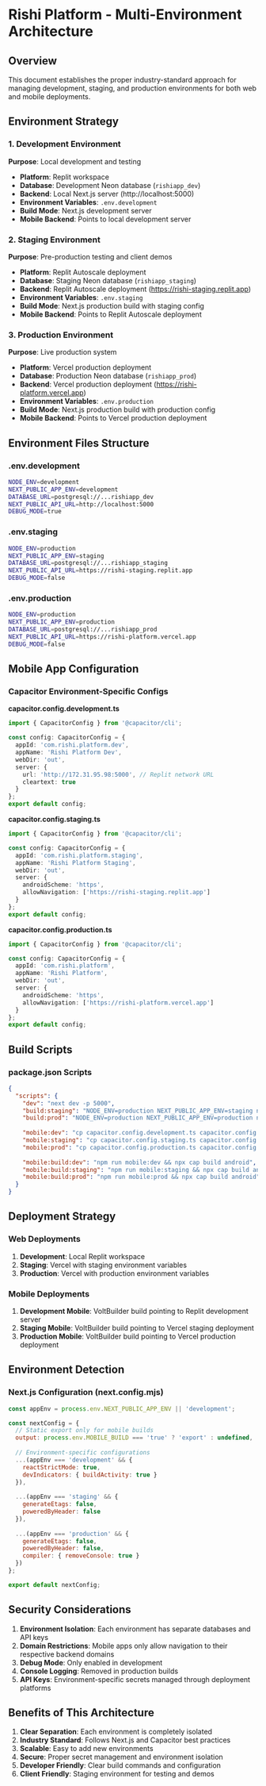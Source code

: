 # Rishi Platform - Multi-Environment Architecture

## Overview

This document establishes the proper industry-standard approach for managing development, staging, and production environments for both web and mobile deployments.

## Environment Strategy

### 1. Development Environment
**Purpose**: Local development and testing
- **Platform**: Replit workspace
- **Database**: Development Neon database (`rishiapp_dev`)
- **Backend**: Local Next.js server (http://localhost:5000)
- **Environment Variables**: `.env.development`
- **Build Mode**: Next.js development server
- **Mobile Backend**: Points to local development server

### 2. Staging Environment  
**Purpose**: Pre-production testing and client demos
- **Platform**: Replit Autoscale deployment
- **Database**: Staging Neon database (`rishiapp_staging`)
- **Backend**: Replit Autoscale deployment (https://rishi-staging.replit.app)
- **Environment Variables**: `.env.staging`
- **Build Mode**: Next.js production build with staging config
- **Mobile Backend**: Points to Replit Autoscale deployment

### 3. Production Environment
**Purpose**: Live production system
- **Platform**: Vercel production deployment  
- **Database**: Production Neon database (`rishiapp_prod`)
- **Backend**: Vercel production deployment (https://rishi-platform.vercel.app)
- **Environment Variables**: `.env.production`
- **Build Mode**: Next.js production build with production config
- **Mobile Backend**: Points to Vercel production deployment

## Environment Files Structure

### .env.development
```bash
NODE_ENV=development
NEXT_PUBLIC_APP_ENV=development
DATABASE_URL=postgresql://...rishiapp_dev
NEXT_PUBLIC_API_URL=http://localhost:5000
DEBUG_MODE=true
```

### .env.staging
```bash
NODE_ENV=production
NEXT_PUBLIC_APP_ENV=staging
DATABASE_URL=postgresql://...rishiapp_staging  
NEXT_PUBLIC_API_URL=https://rishi-staging.replit.app
DEBUG_MODE=false
```

### .env.production
```bash
NODE_ENV=production
NEXT_PUBLIC_APP_ENV=production
DATABASE_URL=postgresql://...rishiapp_prod
NEXT_PUBLIC_API_URL=https://rishi-platform.vercel.app
DEBUG_MODE=false
```

## Mobile App Configuration

### Capacitor Environment-Specific Configs

**capacitor.config.development.ts**
```typescript
import { CapacitorConfig } from '@capacitor/cli';

const config: CapacitorConfig = {
  appId: 'com.rishi.platform.dev',
  appName: 'Rishi Platform Dev',
  webDir: 'out',
  server: {
    url: 'http://172.31.95.98:5000', // Replit network URL
    cleartext: true
  }
};
export default config;
```

**capacitor.config.staging.ts**
```typescript
import { CapacitorConfig } from '@capacitor/cli';

const config: CapacitorConfig = {
  appId: 'com.rishi.platform.staging',
  appName: 'Rishi Platform Staging',
  webDir: 'out',
  server: {
    androidScheme: 'https',
    allowNavigation: ['https://rishi-staging.replit.app']
  }
};
export default config;
```

**capacitor.config.production.ts**
```typescript
import { CapacitorConfig } from '@capacitor/cli';

const config: CapacitorConfig = {
  appId: 'com.rishi.platform',
  appName: 'Rishi Platform',
  webDir: 'out',
  server: {
    androidScheme: 'https',
    allowNavigation: ['https://rishi-platform.vercel.app']
  }
};
export default config;
```

## Build Scripts

### package.json Scripts
```json
{
  "scripts": {
    "dev": "next dev -p 5000",
    "build:staging": "NODE_ENV=production NEXT_PUBLIC_APP_ENV=staging next build",
    "build:prod": "NODE_ENV=production NEXT_PUBLIC_APP_ENV=production next build",
    
    "mobile:dev": "cp capacitor.config.development.ts capacitor.config.ts && npm run build:static && npx cap sync",
    "mobile:staging": "cp capacitor.config.staging.ts capacitor.config.ts && NODE_ENV=staging npm run build:static && npx cap sync",
    "mobile:prod": "cp capacitor.config.production.ts capacitor.config.ts && NODE_ENV=production npm run build:static && npx cap sync",
    
    "mobile:build:dev": "npm run mobile:dev && npx cap build android",
    "mobile:build:staging": "npm run mobile:staging && npx cap build android", 
    "mobile:build:prod": "npm run mobile:prod && npx cap build android"
  }
}
```

## Deployment Strategy

### Web Deployments
1. **Development**: Local Replit workspace
2. **Staging**: Vercel with staging environment variables
3. **Production**: Vercel with production environment variables

### Mobile Deployments
1. **Development Mobile**: VoltBuilder build pointing to Replit development server
2. **Staging Mobile**: VoltBuilder build pointing to Vercel staging deployment
3. **Production Mobile**: VoltBuilder build pointing to Vercel production deployment

## Environment Detection

### Next.js Configuration (next.config.mjs)
```javascript
const appEnv = process.env.NEXT_PUBLIC_APP_ENV || 'development';

const nextConfig = {
  // Static export only for mobile builds
  output: process.env.MOBILE_BUILD === 'true' ? 'export' : undefined,
  
  // Environment-specific configurations
  ...(appEnv === 'development' && {
    reactStrictMode: true,
    devIndicators: { buildActivity: true }
  }),
  
  ...(appEnv === 'staging' && {
    generateEtags: false,
    poweredByHeader: false
  }),
  
  ...(appEnv === 'production' && {
    generateEtags: false,
    poweredByHeader: false,
    compiler: { removeConsole: true }
  })
};

export default nextConfig;
```

## Security Considerations

1. **Environment Isolation**: Each environment has separate databases and API keys
2. **Domain Restrictions**: Mobile apps only allow navigation to their respective backend domains
3. **Debug Mode**: Only enabled in development
4. **Console Logging**: Removed in production builds
5. **API Keys**: Environment-specific secrets managed through deployment platforms

## Benefits of This Architecture

1. **Clear Separation**: Each environment is completely isolated
2. **Industry Standard**: Follows Next.js and Capacitor best practices
3. **Scalable**: Easy to add new environments
4. **Secure**: Proper secret management and environment isolation
5. **Developer Friendly**: Clear build commands and configuration
6. **Client Friendly**: Staging environment for testing and demos